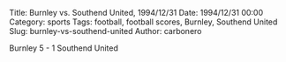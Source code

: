 Title: Burnley vs. Southend United, 1994/12/31
Date: 1994/12/31 00:00
Category: sports
Tags: football, football scores, Burnley, Southend United
Slug: burnley-vs-southend-united
Author: carbonero


Burnley 5 - 1 Southend United
